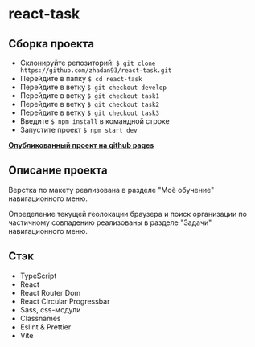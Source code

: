 # react-task

## Сборка проекта

- Склонируйте репозиторий: `$ git clone https://github.com/zhadan93/react-task.git`
- Перейдите в папку `$ cd react-task`
- Перейдите в ветку `$ git checkout develop`
- Перейдите в ветку `$ git checkout task1`
- Перейдите в ветку `$ git checkout task2`
- Перейдите в ветку `$ git checkout task3`
- Введите `$ npm install` в командной строке
- Запустите проект `$ npm start dev`

**[Опубликованный проект на github pages](https://zhadan93.github.io/react-task/)**

## Описание проекта

Верстка по макету реализована в разделе "Моё обучение" навигационного меню.

Определение текущей геолокации браузера и поиск организации по частичному совпадению реализованы в разделе "Задачи" навигационного меню.

## Стэк

- TypeScript
- React
- React Router Dom
- React Circular Progressbar
- Sass, css-модули
- Classnames
- Eslint & Prettier
- Vite
